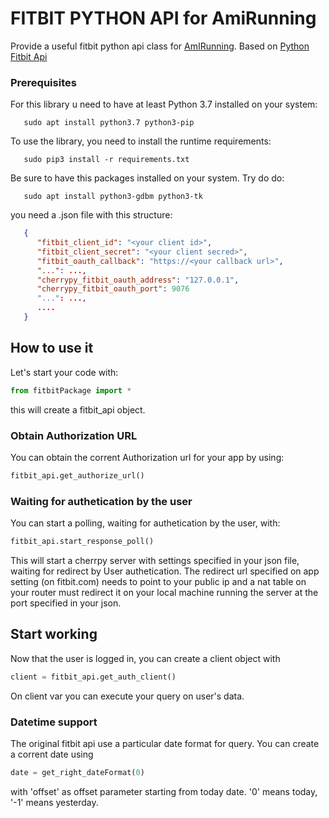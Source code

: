 # FITBIT PYTHON API for AmiRunning

Provide a useful fitbit python api class for [AmIRunning](https://github.com/AmI-2019/AmIRunning-code). Based on [Python Fitbit Api](https://github.com/orcasgit/python-fitbit)

### Prerequisites

For this library u need to have at least Python 3.7 installed on your system:
```console
   sudo apt install python3.7 python3-pip
```

To use the library, you need to install the runtime requirements:

```console
   sudo pip3 install -r requirements.txt
```

Be sure to have this packages installed on your system. Try do do:
```console
   sudo apt install python3-gdbm python3-tk
```


you need a .json file with this structure:
```json
   {
      "fitbit_client_id": "<your client id>",
      "fitbit_client_secret": "<your client secred>",
      "fitbit_oauth_callback": "https://<your callback url>",
      "...": ...,
      "cherrypy_fitbit_oauth_address": "127.0.0.1",
      "cherrypy_fitbit_oauth_port": 9076
      "...": ...,
      ....
   }
```

## How to use it

Let's start your code with:

```python
from fitbitPackage import *
```

this will create a fitbit_api object.

### Obtain Authorization URL

You can obtain the corrent Authorization url for your app by using:

```python
fitbit_api.get_authorize_url()
```

### Waiting for authetication by the user

You can start a polling, waiting for authetication by the user, with:

```python
fitbit_api.start_response_poll()
```

This will start a cherrpy server with settings specified in your json file, waiting for redirect by User authetication. The redirect url specified on app setting (on fitbit.com) needs to point to your public ip and a nat table on your router must redirect it on your local machine running the server at the port specified in your json.

## Start working

Now that the user is logged in, you can create a client object with

```python
client = fitbit_api.get_auth_client()
```

On client var you can execute your query on user's data.

### Datetime support

The original fitbit api use a particular date format for query. You can create a corrent date using

```python
date = get_right_dateFormat(0)
```

with 'offset' as offset parameter starting from today date. '0' means today, '-1' means yesterday.